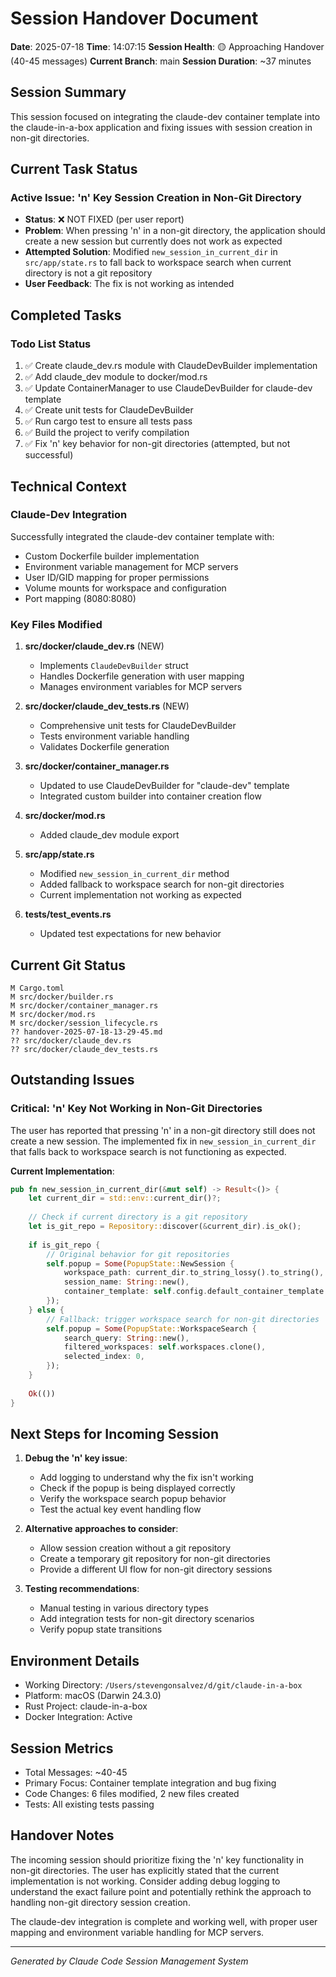 # Session Handover Document

**Date**: 2025-07-18
**Time**: 14:07:15
**Session Health**: 🟡 Approaching Handover (40-45 messages)
**Current Branch**: main
**Session Duration**: ~37 minutes

## Session Summary

This session focused on integrating the claude-dev container template into the claude-in-a-box application and fixing issues with session creation in non-git directories.

## Current Task Status

### Active Issue: 'n' Key Session Creation in Non-Git Directory
- **Status**: ❌ NOT FIXED (per user report)
- **Problem**: When pressing 'n' in a non-git directory, the application should create a new session but currently does not work as expected
- **Attempted Solution**: Modified `new_session_in_current_dir` in `src/app/state.rs` to fall back to workspace search when current directory is not a git repository
- **User Feedback**: The fix is not working as intended

## Completed Tasks

### Todo List Status
1. ✅ Create claude_dev.rs module with ClaudeDevBuilder implementation
2. ✅ Add claude_dev module to docker/mod.rs
3. ✅ Update ContainerManager to use ClaudeDevBuilder for claude-dev template
4. ✅ Create unit tests for ClaudeDevBuilder
5. ✅ Run cargo test to ensure all tests pass
6. ✅ Build the project to verify compilation
7. ✅ Fix 'n' key behavior for non-git directories (attempted, but not successful)

## Technical Context

### Claude-Dev Integration
Successfully integrated the claude-dev container template with:
- Custom Dockerfile builder implementation
- Environment variable management for MCP servers
- User ID/GID mapping for proper permissions
- Volume mounts for workspace and configuration
- Port mapping (8080:8080)

### Key Files Modified

1. **src/docker/claude_dev.rs** (NEW)
   - Implements `ClaudeDevBuilder` struct
   - Handles Dockerfile generation with user mapping
   - Manages environment variables for MCP servers

2. **src/docker/claude_dev_tests.rs** (NEW)
   - Comprehensive unit tests for ClaudeDevBuilder
   - Tests environment variable handling
   - Validates Dockerfile generation

3. **src/docker/container_manager.rs**
   - Updated to use ClaudeDevBuilder for "claude-dev" template
   - Integrated custom builder into container creation flow

4. **src/docker/mod.rs**
   - Added claude_dev module export

5. **src/app/state.rs**
   - Modified `new_session_in_current_dir` method
   - Added fallback to workspace search for non-git directories
   - Current implementation not working as expected

6. **tests/test_events.rs**
   - Updated test expectations for new behavior

## Current Git Status
```
M Cargo.toml
M src/docker/builder.rs
M src/docker/container_manager.rs
M src/docker/mod.rs
M src/docker/session_lifecycle.rs
?? handover-2025-07-18-13-29-45.md
?? src/docker/claude_dev.rs
?? src/docker/claude_dev_tests.rs
```

## Outstanding Issues

### Critical: 'n' Key Not Working in Non-Git Directories
The user has reported that pressing 'n' in a non-git directory still does not create a new session. The implemented fix in `new_session_in_current_dir` that falls back to workspace search is not functioning as expected.

**Current Implementation**:
```rust
pub fn new_session_in_current_dir(&mut self) -> Result<()> {
    let current_dir = std::env::current_dir()?;
    
    // Check if current directory is a git repository
    let is_git_repo = Repository::discover(&current_dir).is_ok();
    
    if is_git_repo {
        // Original behavior for git repositories
        self.popup = Some(PopupState::NewSession {
            workspace_path: current_dir.to_string_lossy().to_string(),
            session_name: String::new(),
            container_template: self.config.default_container_template.clone(),
        });
    } else {
        // Fallback: trigger workspace search for non-git directories
        self.popup = Some(PopupState::WorkspaceSearch {
            search_query: String::new(),
            filtered_workspaces: self.workspaces.clone(),
            selected_index: 0,
        });
    }
    
    Ok(())
}
```

## Next Steps for Incoming Session

1. **Debug the 'n' key issue**:
   - Add logging to understand why the fix isn't working
   - Check if the popup is being displayed correctly
   - Verify the workspace search popup behavior
   - Test the actual key event handling flow

2. **Alternative approaches to consider**:
   - Allow session creation without a git repository
   - Create a temporary git repository for non-git directories
   - Provide a different UI flow for non-git directory sessions

3. **Testing recommendations**:
   - Manual testing in various directory types
   - Add integration tests for non-git directory scenarios
   - Verify popup state transitions

## Environment Details
- Working Directory: `/Users/stevengonsalvez/d/git/claude-in-a-box`
- Platform: macOS (Darwin 24.3.0)
- Rust Project: claude-in-a-box
- Docker Integration: Active

## Session Metrics
- Total Messages: ~40-45
- Primary Focus: Container template integration and bug fixing
- Code Changes: 6 files modified, 2 new files created
- Tests: All existing tests passing

## Handover Notes

The incoming session should prioritize fixing the 'n' key functionality in non-git directories. The user has explicitly stated that the current implementation is not working. Consider adding debug logging to understand the exact failure point and potentially rethink the approach to handling non-git directory session creation.

The claude-dev integration is complete and working well, with proper user mapping and environment variable handling for MCP servers.

---
*Generated by Claude Code Session Management System*